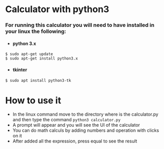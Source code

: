 # Calculator with python3
### For running this calculator you will need to have installed in your linux the following:
- #### python 3.x <br>
``$ sudo apt-get update``<br>
``$ sudo apt-get install python3.x``<br>
- #### tkinter <br>
``$ sudo apt install python3-tk``

# How to use it
- In the linux command move to the directory where is the calculator.py and then type the command ``python3 calculator.py``
- A prompt will appear and you will see the UI of the calculator
- You can do math calculs by adding numbers and operation with clicks on it
- After added all the expression, press equal to see the result
